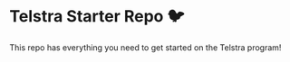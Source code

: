 # Telstra Starter Repo :bird:
This repo has everything you need to get started on the Telstra program!
